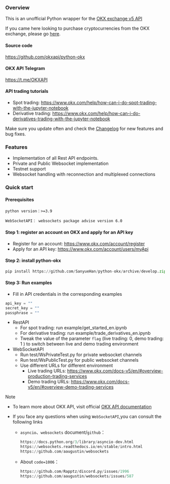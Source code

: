 ### Overview
This is an unofficial Python wrapper for the [OKX exchange v5 API](https://www.okx.com/okx-api)

If you came here looking to purchase cryptocurrencies from the OKX exchange, please go [here](https://www.okx.com/).

#### Source code
https://github.com/okxapi/python-okx
#### OKX API Telegram
https://t.me/OKXAPI
#### API trading tutorials
- Spot trading: https://www.okx.com/help/how-can-i-do-spot-trading-with-the-jupyter-notebook
- Derivative trading: https://www.okx.com/help/how-can-i-do-derivatives-trading-with-the-jupyter-notebook

Make sure you update often and check the [Changelog](https://www.okx.com/docs-v5/log_en/) for new features and bug fixes.

### Features
- Implementation of all Rest API endpoints.
- Private and Public Websocket implementation
- Testnet support 
- Websocket handling with reconnection and multiplexed connections

### Quick start
#### Prerequisites

`python version：>=3.9`

`WebSocketAPI： websockets package advise version 6.0`

#### Step 1: register an account on OKX and apply for an API key
- Register for an account: https://www.okx.com/account/register
- Apply for an API key: https://www.okx.com/account/users/myApi

#### Step 2: install python-okx

```python
pip install https://github.com/SanyueHan/python-okx/archive/develop.zip
```

#### Step 3: Run examples

- Fill in API credentials in the corresponding examples
```python 
api_key = ""
secret_key = ""
passphrase = ""
```
- RestAPI
  - For spot trading: run example/get_started_en.ipynb
  - For derivative trading: run example/trade_derivatives_en.ipynb
  - Tweak the value of the parameter `flag` (live trading: 0, demo trading: 1
) to switch between live and demo trading environment
- WebSocketAPI
  - Run test/WsPrivateTest.py for private websocket channels
  - Run test/WsPublicTest.py for public websocket channels
  - Use different URLs for different environment
      - Live trading URLs: https://www.okx.com/docs-v5/en/#overview-production-trading-services
      - Demo trading URLs: https://www.okx.com/docs-v5/en/#overview-demo-trading-services

Note 

- To learn more about OKX API, visit official [OKX API documentation](https://www.okx.com/docs-v5/en/)

- If you face any questions when using `WebSocketAPI`,you can consult the following links

  - `asyncio`、`websockets` document/`github`：

    ```python 
    https://docs.python.org/3/library/asyncio-dev.html
    https://websockets.readthedocs.io/en/stable/intro.html
    https://github.com/aaugustin/websockets
    ```

  - About `code=1006`：

    ```python 
    https://github.com/Rapptz/discord.py/issues/1996
    https://github.com/aaugustin/websockets/issues/587
    ```

